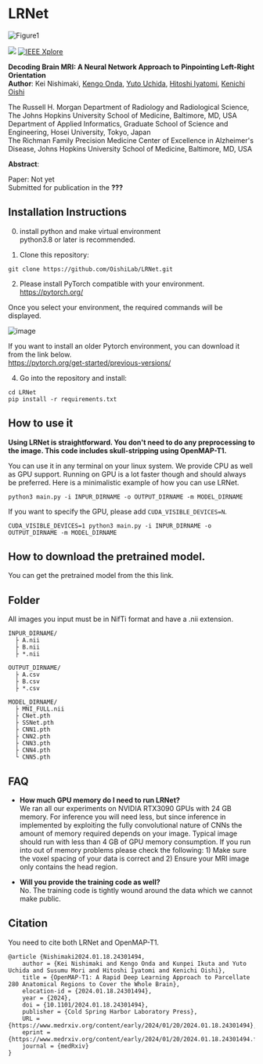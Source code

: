 # LRNet
![Figure1](https://github.com/OishiLab/LRNet/assets/64403395/6ca776e6-6037-42d4-bfa2-159a01f61ac8)

[![](http://img.shields.io/badge/medRxiv-10.1101/2024.01.18.24301494-B31B1B.svg)](https://www.medrxiv.org/content/10.1101/2024.01.18.24301494v1)
[![IEEE Xplore](https://img.shields.io/badge/under%20review-Imaging%20Neuroscience-%2300629B%09)](https://janeway.imaging-neuroscience.org/)

**Decoding Brain MRI: A Neural Network Approach to Pinpointing Left-Right Orientation**<br>
**Author**: Kei Nishimaki, [Kengo Onda](https://researchmap.jp/kengoonda?lang=en), [Yuto Uchida](https://researchmap.jp/uchidayuto), [Hitoshi Iyatomi](https://iyatomi-lab.info/english-top), [Kenichi Oishi](https://www.hopkinsmedicine.org/profiles/details/kenichi-oishi)<br>

The Russell H. Morgan Department of Radiology and Radiological Science, The Johns Hopkins University School of Medicine, Baltimore, MD, USA <br>
Department of Applied Informatics, Graduate School of Science and Engineering, Hosei University, Tokyo, Japan <br>
The Richman Family Precision Medicine Center of Excellence in Alzheimer's Disease, Johns Hopkins University School of Medicine, Baltimore, MD, USA<br>

**Abstract**: 

Paper: Not yet<br>
Submitted for publication in the **???**<br>

## Installation Instructions
0. install python and make virtual environment<br>
python3.8 or later is recommended.

1. Clone this repository:
```
git clone https://github.com/OishiLab/LRNet.git
```
2. Please install PyTorch compatible with your environment.<br>
https://pytorch.org/

Once you select your environment, the required commands will be displayed.

![image](https://github.com/OishiLab/OpenMAP-T1-V1/assets/64403395/bd9641e3-5933-48c4-9454-1e0b9fc18e96)

If you want to install an older Pytorch environment, you can download it from the link below.<br>
https://pytorch.org/get-started/previous-versions/

4. Go into the repository and install:
```
cd LRNet
pip install -r requirements.txt
```

## How to use it
**Using LRNet is straightforward. You don't need to do any preprocessing to the image. This code includes skull-stripping using OpenMAP-T1.**

You can use it in any terminal on your linux system. We provide CPU as well as GPU support. Running on GPU is a lot faster though and should always be preferred. Here is a minimalistic example of how you can use LRNet.

```
python3 main.py -i INPUR_DIRNAME -o OUTPUT_DIRNAME -m MODEL_DIRNAME
```
If you want to specify the GPU, please add ```CUDA_VISIBLE_DEVICES=N```.
```
CUDA_VISIBLE_DEVICES=1 python3 main.py -i INPUR_DIRNAME -o OUTPUT_DIRNAME -m MODEL_DIRNAME
```

## How to download the pretrained model.
You can get the pretrained model from the this link.

## Folder
All images you input must be in NifTi format and have a .nii extension.
```
INPUR_DIRNAME/
  ├ A.nii
  ├ B.nii
  ├ *.nii

OUTPUT_DIRNAME/
  ├ A.csv
  ├ B.csv
  ├ *.csv

MODEL_DIRNAME/
  ├ MNI_FULL.nii
  ├ CNet.pth
  ├ SSNet.pth
  ├ CNN1.pth
  ├ CNN2.pth
  ├ CNN3.pth
  ├ CNN4.pth
  └ CNN5.pth
```
## FAQ
* **How much GPU memory do I need to run LRNet?** <br>
We ran all our experiments on NVIDIA RTX3090 GPUs with 24 GB memory. For inference you will need less, but since inference in implemented by exploiting the fully convolutional nature of CNNs the amount of memory required depends on your image. Typical image should run with less than 4 GB of GPU memory consumption. If you run into out of memory problems please check the following: 1) Make sure the voxel spacing of your data is correct and 2) Ensure your MRI image only contains the head region.

* **Will you provide the training code as well?** <br>
No. The training code is tightly wound around the data which we cannot make public.

## Citation
You need to cite both LRNet and OpenMAP-T1.
```
@article {Nishimaki2024.01.18.24301494,
	author = {Kei Nishimaki and Kengo Onda and Kunpei Ikuta and Yuto Uchida and Susumu Mori and Hitoshi Iyatomi and Kenichi Oishi},
	title = {OpenMAP-T1: A Rapid Deep Learning Approach to Parcellate 280 Anatomical Regions to Cover the Whole Brain},
	elocation-id = {2024.01.18.24301494},
	year = {2024},
	doi = {10.1101/2024.01.18.24301494},
	publisher = {Cold Spring Harbor Laboratory Press},
	URL = {https://www.medrxiv.org/content/early/2024/01/20/2024.01.18.24301494},
	eprint = {https://www.medrxiv.org/content/early/2024/01/20/2024.01.18.24301494.full.pdf},
	journal = {medRxiv}
}
```
